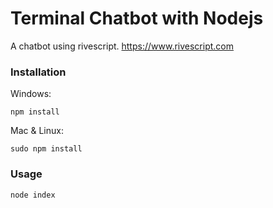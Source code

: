 # Terminal Chatbot with Nodejs

A chatbot using rivescript. https://www.rivescript.com

### Installation

Windows:
```
npm install 
```

Mac & Linux:
```
sudo npm install
```


### Usage 
```
node index
```
